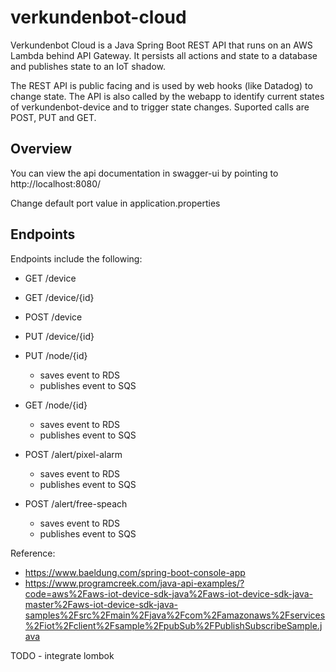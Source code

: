 # verkundenbot-cloud

Verkundenbot Cloud is a Java Spring Boot REST API that runs on an 
AWS Lambda behind API Gateway. It persists all actions and state to a
database and publishes state to an IoT shadow.  

The REST API is public facing and is used by web hooks (like Datadog) to change state. 
The API is also called by the webapp to identify current states of verkundenbot-device 
and to trigger state changes. Suported calls are POST, PUT and GET.


## Overview  

You can view the api documentation in swagger-ui by pointing to  
http://localhost:8080/  

Change default port value in application.properties


## Endpoints

Endpoints include the following:
* GET /device
* GET /device/{id}
* POST /device
* PUT /device/{id}
* PUT /node/{id}
    * saves event to RDS
    * publishes event to SQS
* GET /node/{id}
    * saves event to RDS
    * publishes event to SQS



* POST /alert/pixel-alarm
    * saves event to RDS
    * publishes event to SQS
* POST /alert/free-speach
    * saves event to RDS
    * publishes event to SQS
  
    
    
Reference:
* https://www.baeldung.com/spring-boot-console-app
* https://www.programcreek.com/java-api-examples/?code=aws%2Faws-iot-device-sdk-java%2Faws-iot-device-sdk-java-master%2Faws-iot-device-sdk-java-samples%2Fsrc%2Fmain%2Fjava%2Fcom%2Famazonaws%2Fservices%2Fiot%2Fclient%2Fsample%2FpubSub%2FPublishSubscribeSample.java

TODO - integrate lombok